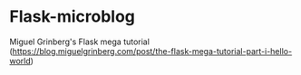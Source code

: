 # Flask-microblog

Miguel Grinberg's Flask mega tutorial (https://blog.miguelgrinberg.com/post/the-flask-mega-tutorial-part-i-hello-world)
